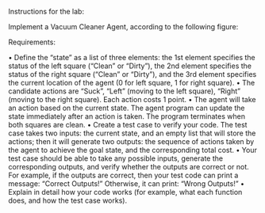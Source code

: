 Instructions for the lab:

Implement a Vacuum Cleaner Agent, according to the following figure:

Requirements:

• Define the “state” as a list of three elements: the 1st element specifies the status of the left square (“Clean” or “Dirty”), the 2nd element specifies the status of the right square (“Clean” or “Dirty”), and the 3rd element specifies the current location of the agent (0 for left square, 1 for right square).
• The candidate actions are “Suck”, “Left” (moving to the left square), “Right” (moving to the right square). Each action costs 1 point.
• The agent will take an action based on the current state. The agent program can update the state immediately after an action is taken. The program terminates when both squares are clean.
• Create a test case to verify your code. The test case takes two inputs: the current state, and an empty list that will store the actions; then it will generate two outputs: the sequence of actions taken by the agent to achieve the goal state, and the corresponding total cost.
• Your test case should be able to take any possible inputs, generate the corresponding outputs, and verify whether the outputs are correct or not. For example, if the outputs are correct, then your test code can print a message: “Correct Outputs!” Otherwise, it can print: “Wrong Outputs!”
• Explain in detail how your code works (for example, what each function does, and how the test case works).